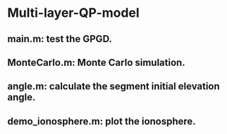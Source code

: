 # Multi-layer-QP-model
## main.m: test the GPGD.
## MonteCarlo.m: Monte Carlo simulation.
## angle.m: calculate the segment initial elevation angle.
## demo_ionosphere.m: plot the ionosphere.
